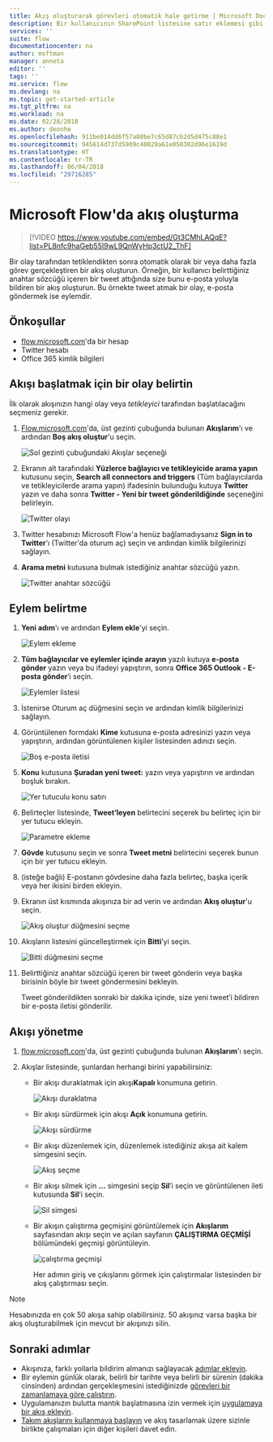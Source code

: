 ```yaml
---
title: Akış oluşturarak görevleri otomatik hale getirme | Microsoft Docs
description: Bir kullanıcının SharePoint listesine satır eklemesi gibi olaylar gerçekleştiğinde bir veya daha fazla eylemi (örneğin, e-posta gönderme) otomatik olarak gerçekleştiren bir akış oluşturun.
services: ''
suite: flow
documentationcenter: na
author: msftman
manager: anneta
editor: ''
tags: ''
ms.service: flow
ms.devlang: na
ms.topic: get-started-article
ms.tgt_pltfrm: na
ms.workload: na
ms.date: 02/28/2018
ms.author: deonhe
ms.openlocfilehash: 911be014dd6f57a80be7c65d87cb2d5d475c88e1
ms.sourcegitcommit: 945614d737d5909c40029a61e050302d96e1619d
ms.translationtype: HT
ms.contentlocale: tr-TR
ms.lasthandoff: 06/04/2018
ms.locfileid: "29716285"
---
```

# <a name="create-a-flow-in-microsoft-flow"></a>Microsoft Flow'da akış oluşturma

> [!VIDEO https://www.youtube.com/embed/Gt3CMhLAQqE?list=PL8nfc9haGeb55I9wL9QnWyHp3ctU2_ThF]

Bir olay tarafından tetiklendikten sonra otomatik olarak bir veya daha fazla görev gerçekleştiren bir akış oluşturun. Örneğin, bir kullanıcı belirttiğiniz anahtar sözcüğü içeren bir tweet attığında size bunu e-posta yoluyla bildiren bir akış oluşturun. Bu örnekte tweet atmak bir olay, e-posta göndermek ise eylemdir.

## <a name="prerequisites"></a>Önkoşullar

* [flow.microsoft.com](https://flow.microsoft.com)'da bir hesap
* Twitter hesabı
* Office 365 kimlik bilgileri

## <a name="specify-an-event-to-start-the-flow"></a>Akışı başlatmak için bir olay belirtin

İlk olarak akışınızın hangi olay veya *tetikleyici* tarafından başlatılacağını seçmeniz gerekir.

1. [Flow.microsoft.com](https://flow.microsoft.com)'da, üst gezinti çubuğunda bulunan **Akışlarım**'ı ve ardından **Boş akış oluştur**'u seçin.

    ![Sol gezinti çubuğundaki Akışlar seçeneği](./media/get-started-logic-flow/create-logic-flow.png)
1. Ekranın alt tarafındaki **Yüzlerce bağlayıcı ve tetikleyicide arama yapın** kutusunu seçin, **Search all connectors and triggers** (Tüm bağlayıcılarda ve tetikleyicilerde arama yapın) ifadesinin bulunduğu kutuya **Twitter** yazın ve daha sonra **Twitter - Yeni bir tweet gönderildiğinde** seçeneğini belirleyin.

    ![Twitter olayı](./media/get-started-logic-flow/twitter-search.png)

1. Twitter hesabınızı Microsoft Flow'a henüz bağlamadıysanız **Sign in to Twitter**'ı (Twitter'da oturum aç) seçin ve ardından kimlik bilgilerinizi sağlayın.

1. **Arama metni** kutusuna bulmak istediğiniz anahtar sözcüğü yazın.

    ![Twitter anahtar sözcüğü](./media/get-started-logic-flow/twitter-keyword.png)

## <a name="specify-an-action"></a>Eylem belirtme

1. **Yeni adım**'ı ve ardından **Eylem ekle**'yi seçin.

    ![Eylem ekleme](./media/get-started-logic-flow/add-action-icon.png)

1. **Tüm bağlayıcılar ve eylemler içinde arayın** yazılı kutuya **e-posta gönder** yazın veya bu ifadeyi yapıştırın, sonra **Office 365 Outlook - E-posta gönder**’i seçin.

    ![Eylemler listesi](./media/get-started-logic-flow/send-email.png)

1. İstenirse Oturum aç düğmesini seçin ve ardından kimlik bilgilerinizi sağlayın.

1. Görüntülenen formdaki **Kime** kutusuna e-posta adresinizi yazın veya yapıştırın, ardından görüntülenen kişiler listesinden adınızı seçin.

    ![Boş e-posta iletisi](./media/get-started-logic-flow/blank-email.png)
1. **Konu** kutusuna **Şuradan yeni tweet:** yazın veya yapıştırın ve ardından boşluk bırakın.

    ![Yer tutuculu konu satırı](./media/get-started-logic-flow/message-token.png)
1. Belirteçler listesinde, **Tweet’leyen** belirtecini seçerek bu belirteç için bir yer tutucu ekleyin.

    ![Parametre ekleme](./media/get-started-logic-flow/add-parameter.png)
1. **Gövde** kutusunu seçin ve sonra **Tweet metni** belirtecini seçerek bunun için bir yer tutucu ekleyin.
1. (isteğe bağlı) E-postanın gövdesine daha fazla belirteç, başka içerik veya her ikisini birden ekleyin.
1. Ekranın üst kısmında akışınıza bir ad verin ve ardından **Akış oluştur**'u seçin.

    ![Akış oluştur düğmesini seçme](./media/get-started-logic-flow/create-button.png)
1. Akışların listesini güncelleştirmek için **Bitti**’yi seçin.

     ![Bitti düğmesini seçme](./media/get-started-logic-flow/done-button.png)
1. Belirttiğiniz anahtar sözcüğü içeren bir tweet gönderin veya başka birisinin böyle bir tweet göndermesini bekleyin.

     Tweet gönderildikten sonraki bir dakika içinde, size yeni tweet’i bildiren bir e-posta iletisi gönderilir.

## <a name="manage-a-flow"></a>Akışı yönetme

1. [flow.microsoft.com](https://flow.microsoft.com)'da, üst gezinti çubuğunda bulunan **Akışlarım**'ı seçin.
1. Akışlar listesinde, şunlardan herhangi birini yapabilirsiniz:

   * Bir akışı duraklatmak için akışı**Kapalı** konumuna getirin.

       ![Akışı duraklatma](./media/get-started-logic-flow/pause-flow.png)
   * Bir akışı sürdürmek için akışı **Açık** konumuna getirin.

       ![Akışı sürdürme](./media/get-started-logic-flow/resume-flow.png)
   * Bir akışı düzenlemek için, düzenlemek istediğiniz akışa ait kalem simgesini seçin.

       ![Akış seçme](./media/get-started-logic-flow/select-flow.png)
   * Bir akışı silmek için **...** simgesini seçip **Sil**’i seçin ve görüntülenen ileti kutusunda **Sil**’i seçin.

       ![Sil simgesi](./media/get-started-logic-flow/delete-icon.png)
   * Bir akışın çalıştırma geçmişini görüntülemek için **Akışlarım** sayfasından akışı seçin ve açılan sayfanın **ÇALIŞTIRMA GEÇMİŞİ** bölümündeki geçmişi görüntüleyin.

       ![çalıştırma geçmişi](./media/get-started-logic-flow/run-history.png)

     Her adımın giriş ve çıkışlarını görmek için çalıştırmalar listesinden bir akış çalıştırması seçin.

> [!NOTE]
> Hesabınızda en çok 50 akışa sahip olabilirsiniz. 50 akışınız varsa başka bir akış oluşturabilmek için mevcut bir akışınızı silin.
>
>

## <a name="next-steps"></a>Sonraki adımlar

* Akışınıza, farklı yollarla bildirim almanızı sağlayacak [adımlar ekleyin](multi-step-logic-flow.md).
* Bir eylemin günlük olarak, belirli bir tarihte veya belirli bir sürenin (dakika cinsinden) ardından gerçekleşmesini istediğinizde [görevleri bir zamanlamaya göre çalıştırın](run-scheduled-tasks.md).
* Uygulamanızın bulutta mantık başlatmasına izin vermek için [uygulamaya bir akış ekleyin](https://powerapps.microsoft.com/tutorials/using-logic-flows/).
* [Takım akışlarını kullanmaya başlayın](create-team-flows.md) ve akış tasarlamak üzere sizinle birlikte çalışmaları için diğer kişileri davet edin.
